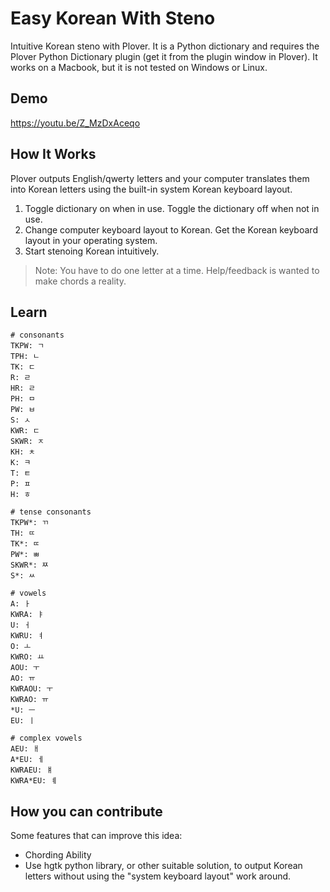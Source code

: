 # Easy Korean With Steno

Intuitive Korean steno with Plover. It is a Python dictionary and requires the Plover Python Dictionary plugin (get it from the plugin window in Plover). It works on a Macbook, but it is not tested on Windows or Linux.

## Demo

https://youtu.be/Z_MzDxAceqo

## How It Works

Plover outputs English/qwerty letters and your computer translates them into Korean letters using the built-in system Korean keyboard layout.

1. Toggle dictionary on when in use. Toggle the dictionary off when not in use.
2. Change computer keyboard layout to Korean. Get the Korean keyboard layout in your operating system.
3. Start stenoing Korean intuitively.

> Note: You have to do one letter at a time. Help/feedback is wanted to make chords a reality.

## Learn

```
# consonants
TKPW: ㄱ
TPH: ㄴ
TK: ㄷ
R: ㄹ
HR: ㄹ
PH: ㅁ
PW: ㅂ
S: ㅅ
KWR: ㄷ
SKWR: ㅈ
KH: ㅊ
K: ㅋ
T: ㅌ
P: ㅍ
H: ㅎ

# tense consonants
TKPW*: ㄲ
TH: ㄸ
TK*: ㄸ
PW*: ㅃ
SKWR*: ㅉ
S*: ㅆ

# vowels
A: ㅏ
KWRA: ㅑ
U: ㅓ
KWRU: ㅕ
O: ㅗ
KWRO: ㅛ
AOU: ㅜ
AO: ㅠ
KWRAOU: ㅜ
KWRAO: ㅠ
*U: ㅡ
EU: ㅣ

# complex vowels
AEU: ㅐ
A*EU: ㅔ
KWRAEU: ㅒ
KWRA*EU: ㅖ
```

## How you can contribute

Some features that can improve this idea:

- Chording Ability
- Use hgtk python library, or other suitable solution, to output Korean letters without using the "system keyboard layout" work around.
